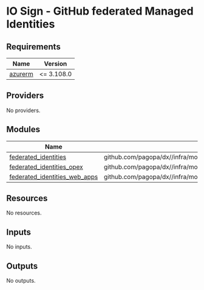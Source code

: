# IO Sign - GitHub federated Managed Identities

<!-- markdownlint-disable -->
<!-- BEGINNING OF PRE-COMMIT-TERRAFORM DOCS HOOK -->
## Requirements

| Name | Version |
|------|---------|
| <a name="requirement_azurerm"></a> [azurerm](#requirement\_azurerm) | <= 3.108.0 |

## Providers

No providers.

## Modules

| Name | Source | Version |
|------|--------|---------|
| <a name="module_federated_identities"></a> [federated\_identities](#module\_federated\_identities) | github.com/pagopa/dx//infra/modules/azure_federated_identity_with_github | main |
| <a name="module_federated_identities_opex"></a> [federated\_identities\_opex](#module\_federated\_identities\_opex) | github.com/pagopa/dx//infra/modules/azure_federated_identity_with_github | main |
| <a name="module_federated_identities_web_apps"></a> [federated\_identities\_web\_apps](#module\_federated\_identities\_web\_apps) | github.com/pagopa/dx//infra/modules/azure_federated_identity_with_github | main |

## Resources

No resources.

## Inputs

No inputs.

## Outputs

No outputs.
<!-- END OF PRE-COMMIT-TERRAFORM DOCS HOOK -->
